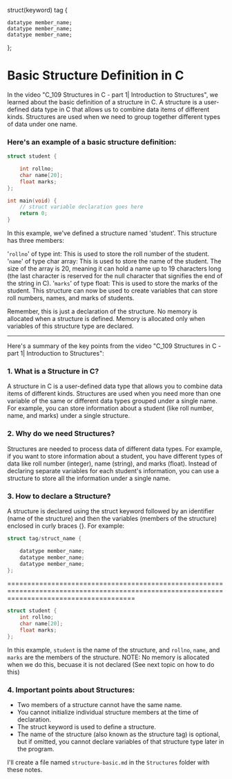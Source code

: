 struct(keyword) tag {

    datatype member_name;
    datatype member_name;
    datatype member_name;
};




# Basic Structure Definition in C

In the video "C_109 Structures in C - part 1| Introduction to Structures", we learned about the basic definition of a structure in C. A structure is a user-defined data type in C that allows us to combine data items of different kinds. Structures are used when we need to group together different types of data under one name.

### Here's an example of a basic structure definition:
```c
struct student {

    int rollno;
    char name[20];
    float marks;
};

int main(void) {
    // struct variable declaration goes here
    return 0;
}
```

In this example, we've defined a structure named 'student'. This structure has three members:

'`rollno`' of type int: This is used to store the roll number of the student.
'`name`' of type char array: This is used to store the name of the student. The size of the array is 20, meaning it can hold a name up to 19 characters long (the last character is reserved for the null character that signifies the end of the string in C).
'`marks`' of type float: This is used to store the marks of the student.
This structure can now be used to create variables that can store roll numbers, names, and marks of students.

Remember, this is just a declaration of the structure. No memory is allocated when a structure is defined. Memory is allocated only when variables of this structure type are declared.

--------------------------------------------------------------------------------------------------------------------------------------------


Here's a summary of the key points from the video "C_109 Structures in C - part 1| Introduction to Structures":

### 1. What is a Structure in C?
A structure in C is a user-defined data type that allows you to combine data items of different kinds. Structures are used when you need more than one variable of the same or different data types grouped under a single name. For example, you can store information about a student (like roll number, name, and marks) under a single structure.

### 2. Why do we need Structures?
Structures are needed to process data of different data types. For example, if you want to store information about a student, you have different types of data like roll number (integer), name (string), and marks (float). Instead of declaring separate variables for each student's information, you can use a structure to store all the information under a single name.

### 3. How to declare a Structure?
A structure is declared using the struct keyword followed by an identifier (name of the structure) and then the variables (members of the structure) enclosed in curly braces {}. For example:
```c
struct tag/struct_name {

    datatype member_name;
    datatype member_name;
    datatype member_name;
};
```
============================================================================================================================================
```c
struct student {
    int rollno;
    char name[20];
    float marks;
};
```

In this example, `student` is the name of the structure, and `rollno`, `name`, and `marks` are the members of the structure.
NOTE: No memory is allocated when we do this, becuase it is not declared (See next topic on how to do this)

### 4. Important points about Structures:
- Two members of a structure cannot have the same name.
- You cannot initialize individual structure members at the time of declaration.
- The struct keyword is used to define a structure.
- The name of the structure (also known as the structure tag) is optional, but if omitted, you cannot declare variables of that structure type later in the program.

I'll create a file named `structure-basic.md` in the `Structures` folder with these notes.